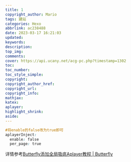 ```yaml
---
title: 1
copyright_author: Mario
tags: 建站
categories: Hexo
abbrlink: ac238488
date: 2023-03-17 16:21:03
updated:
keywords:
description:
top_img:
comments:
cover: https://api.ucany.net/acg-pc.php?timestamp=1302
toc:
toc_number:
toc_style_simple:
copyright:
copyright_author_href:
copyright_url:
copyright_info:
mathjax:
katex:
aplayer:
highlight_shrink:
aside:
---
```


```css
#将enable的false改为true即可
aplayerInject:
  enable: false
  per_page: true
```

详情参考[Butterfly添加全局吸底Aplayer教程 | Butterfly](https://butterfly.js.org/posts/507c070f/)

